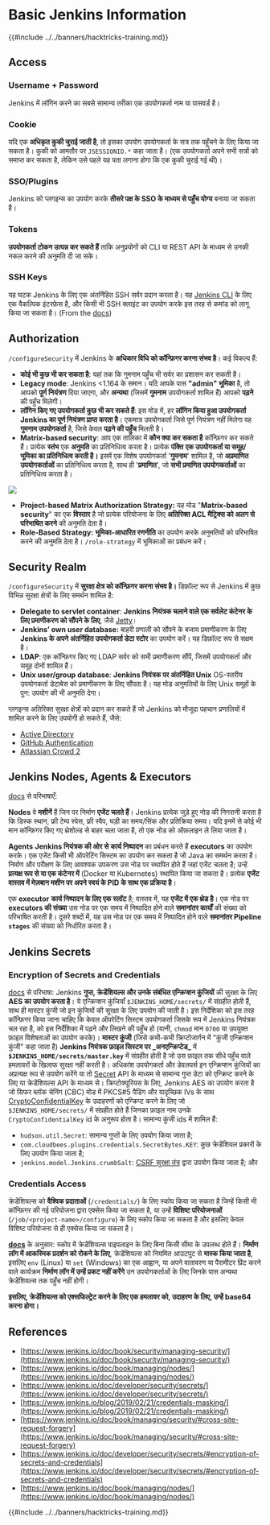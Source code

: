 # Basic Jenkins Information

{{#include ../../banners/hacktricks-training.md}}

## Access

### Username + Password

Jenkins में लॉगिन करने का सबसे सामान्य तरीका एक उपयोगकर्ता नाम या पासवर्ड है।

### Cookie

यदि एक **अधिकृत कुकी चुराई जाती है**, तो इसका उपयोग उपयोगकर्ता के सत्र तक पहुँचने के लिए किया जा सकता है। कुकी को आमतौर पर `JSESSIONID.*` कहा जाता है। (एक उपयोगकर्ता अपने सभी सत्रों को समाप्त कर सकता है, लेकिन उसे पहले यह पता लगाना होगा कि एक कुकी चुराई गई थी)।

### SSO/Plugins

Jenkins को प्लगइन्स का उपयोग करके **तीसरे पक्ष के SSO के माध्यम से पहुँच योग्य** बनाया जा सकता है।

### Tokens

**उपयोगकर्ता टोकन उत्पन्न कर सकते हैं** ताकि अनुप्रयोगों को CLI या REST API के माध्यम से उनकी नकल करने की अनुमति दी जा सके।

### SSH Keys

यह घटक Jenkins के लिए एक अंतर्निहित SSH सर्वर प्रदान करता है। यह [Jenkins CLI](https://www.jenkins.io/doc/book/managing/cli/) के लिए एक वैकल्पिक इंटरफ़ेस है, और किसी भी SSH क्लाइंट का उपयोग करके इस तरह से कमांड को लागू किया जा सकता है। (From the [docs](https://plugins.jenkins.io/sshd/))

## Authorization

`/configureSecurity` में Jenkins के **अधिकार विधि को कॉन्फ़िगर करना संभव है**। कई विकल्प हैं:

- **कोई भी कुछ भी कर सकता है**: यहां तक कि गुमनाम पहुँच भी सर्वर का प्रशासन कर सकती है।
- **Legacy mode**: Jenkins <1.164 के समान। यदि आपके पास **"admin" भूमिका** है, तो आपको **पूर्ण नियंत्रण** दिया जाएगा, और **अन्यथा** (जिसमें **गुमनाम** उपयोगकर्ता शामिल हैं) आपको **पढ़ने** की पहुँच मिलेगी।
- **लॉगिन किए गए उपयोगकर्ता कुछ भी कर सकते हैं**: इस मोड में, हर **लॉगिन किया हुआ उपयोगकर्ता Jenkins का पूर्ण नियंत्रण प्राप्त करता है**। एकमात्र उपयोगकर्ता जिसे पूर्ण नियंत्रण नहीं मिलेगा वह **गुमनाम उपयोगकर्ता** है, जिसे केवल **पढ़ने की पहुँच** मिलती है।
- **Matrix-based security**: आप एक तालिका में **कौन क्या कर सकता है** कॉन्फ़िगर कर सकते हैं। प्रत्येक **स्तंभ** एक **अनुमति** का प्रतिनिधित्व करता है। प्रत्येक **पंक्ति** **एक उपयोगकर्ता या समूह/भूमिका का प्रतिनिधित्व करती है।** इसमें एक विशेष उपयोगकर्ता '**गुमनाम**' शामिल है, जो **अप्रमाणित उपयोगकर्ताओं** का प्रतिनिधित्व करता है, साथ ही '**प्रमाणित**', जो **सभी प्रमाणित उपयोगकर्ताओं** का प्रतिनिधित्व करता है।

![](<../../images/image (149).png>)

- **Project-based Matrix Authorization Strategy:** यह मोड "**Matrix-based security**" का एक **विस्तार** है जो प्रत्येक परियोजना के लिए **अतिरिक्त ACL मैट्रिक्स को अलग से परिभाषित करने** की अनुमति देता है।
- **Role-Based Strategy:** **भूमिका-आधारित रणनीति** का उपयोग करके अनुमतियों को परिभाषित करने की अनुमति देता है। `/role-strategy` में भूमिकाओं का प्रबंधन करें।

## **Security Realm**

`/configureSecurity` में **सुरक्षा क्षेत्र को कॉन्फ़िगर करना संभव है।** डिफ़ॉल्ट रूप से Jenkins में कुछ विभिन्न सुरक्षा क्षेत्रों के लिए समर्थन शामिल है:

- **Delegate to servlet container**: **Jenkins नियंत्रक चलाने वाले एक सर्वलेट कंटेनर के लिए प्रमाणीकरण को सौंपने के लिए**, जैसे [Jetty](https://www.eclipse.org/jetty/)।
- **Jenkins’ own user database:** बाहरी प्रणाली को सौंपने के बजाय प्रमाणीकरण के लिए **Jenkins के अपने अंतर्निहित उपयोगकर्ता डेटा स्टोर** का उपयोग करें। यह डिफ़ॉल्ट रूप से सक्षम है।
- **LDAP**: एक कॉन्फ़िगर किए गए LDAP सर्वर को सभी प्रमाणीकरण सौंपें, जिसमें उपयोगकर्ता और समूह दोनों शामिल हैं।
- **Unix user/group database**: **Jenkins नियंत्रक पर अंतर्निहित Unix** OS-स्तरीय उपयोगकर्ता डेटाबेस को प्रमाणीकरण के लिए सौंपता है। यह मोड अनुमतियों के लिए Unix समूहों के पुन: उपयोग की भी अनुमति देगा।

प्लगइन्स अतिरिक्त सुरक्षा क्षेत्रों को प्रदान कर सकते हैं जो Jenkins को मौजूदा पहचान प्रणालियों में शामिल करने के लिए उपयोगी हो सकते हैं, जैसे:

- [Active Directory](https://plugins.jenkins.io/active-directory)
- [GitHub Authentication](https://plugins.jenkins.io/github-oauth)
- [Atlassian Crowd 2](https://plugins.jenkins.io/crowd2)

## Jenkins Nodes, Agents & Executors

[docs](https://www.jenkins.io/doc/book/managing/nodes/) से परिभाषाएँ:

**Nodes** वे **मशीनें** हैं जिन पर निर्माण **एजेंट चलते हैं**। Jenkins प्रत्येक जुड़े हुए नोड की निगरानी करता है कि डिस्क स्थान, फ्री टेम्प स्पेस, फ्री स्वैप, घड़ी का समय/सिंक और प्रतिक्रिया समय। यदि इनमें से कोई भी मान कॉन्फ़िगर किए गए थ्रेशोल्ड से बाहर चला जाता है, तो एक नोड को ऑफ़लाइन ले लिया जाता है।

**Agents** **Jenkins नियंत्रक की ओर से** **कार्य निष्पादन** का प्रबंधन करते हैं **executors** का उपयोग करके। एक एजेंट किसी भी ऑपरेटिंग सिस्टम का उपयोग कर सकता है जो Java का समर्थन करता है। निर्माण और परीक्षण के लिए आवश्यक उपकरण उस नोड पर स्थापित होते हैं जहां एजेंट चलता है; उन्हें **प्रत्यक्ष रूप से या एक कंटेनर में** (Docker या Kubernetes) स्थापित किया जा सकता है। प्रत्येक **एजेंट वास्तव में मेज़बान मशीन पर अपने स्वयं के PID के साथ एक प्रक्रिया है**।

एक **executor** **कार्य निष्पादन के लिए एक स्लॉट** है; वास्तव में, यह **एजेंट में एक थ्रेड है**। एक नोड पर **executors की संख्या** उस नोड पर एक समय में निष्पादित होने वाले **समानांतर कार्यों** की संख्या को परिभाषित करती है। दूसरे शब्दों में, यह उस नोड पर एक समय में निष्पादित होने वाले **समानांतर Pipeline `stages`** की संख्या को निर्धारित करता है।

## Jenkins Secrets

### Encryption of Secrets and Credentials

[docs](https://www.jenkins.io/doc/developer/security/secrets/#encryption-of-secrets-and-credentials) से परिभाषा: Jenkins **गुप्त, क्रेडेंशियल्स और उनके संबंधित एन्क्रिप्शन कुंजियों** की सुरक्षा के लिए **AES का उपयोग करता है**। ये एन्क्रिप्शन कुंजियाँ `$JENKINS_HOME/secrets/` में संग्रहीत होती हैं, साथ ही मास्टर कुंजी जो इन कुंजियों की सुरक्षा के लिए उपयोग की जाती है। इस निर्देशिका को इस तरह कॉन्फ़िगर किया जाना चाहिए कि केवल ऑपरेटिंग सिस्टम उपयोगकर्ता जिसके रूप में Jenkins नियंत्रक चल रहा है, को इस निर्देशिका में पढ़ने और लिखने की पहुँच हो (यानी, `chmod` मान `0700` या उपयुक्त फ़ाइल विशेषताओं का उपयोग करके)। **मास्टर कुंजी** (जिसे कभी-कभी क्रिप्टोजार्गन में "कुंजी एन्क्रिप्शन कुंजी" कहा जाता है) **Jenkins नियंत्रक फ़ाइल सिस्टम पर \_अनएन्क्रिप्टेड\_** में **`$JENKINS_HOME/secrets/master.key`** में संग्रहीत होती है जो उस फ़ाइल तक सीधे पहुँच वाले हमलावरों के खिलाफ सुरक्षा नहीं करती है। अधिकांश उपयोगकर्ता और डेवलपर्स इन एन्क्रिप्शन कुंजियों का अप्रत्यक्ष रूप से उपयोग करेंगे या तो [Secret](https://javadoc.jenkins.io/byShortName/Secret) API के माध्यम से सामान्य गुप्त डेटा को एन्क्रिप्ट करने के लिए या क्रेडेंशियल्स API के माध्यम से। क्रिप्टोक्यूरियस के लिए, Jenkins AES का उपयोग करता है जो सिफर ब्लॉक चेनिंग (CBC) मोड में PKCS#5 पैडिंग और यादृच्छिक IVs के साथ [CryptoConfidentialKey](https://javadoc.jenkins.io/byShortName/CryptoConfidentialKey) के उदाहरणों को एन्क्रिप्ट करने के लिए जो `$JENKINS_HOME/secrets/` में संग्रहीत होते हैं जिनका फ़ाइल नाम उनके `CryptoConfidentialKey` id के अनुरूप होता है। सामान्य कुंजी ids में शामिल हैं:

- `hudson.util.Secret`: सामान्य गुप्तों के लिए उपयोग किया जाता है;
- `com.cloudbees.plugins.credentials.SecretBytes.KEY`: कुछ क्रेडेंशियल प्रकारों के लिए उपयोग किया जाता है;
- `jenkins.model.Jenkins.crumbSalt`: [CSRF सुरक्षा तंत्र](https://www.jenkins.io/doc/book/managing/security/#cross-site-request-forgery) द्वारा उपयोग किया जाता है; और

### Credentials Access

क्रेडेंशियल्स को **वैश्विक प्रदाताओं** (`/credentials/`) के लिए स्कोप किया जा सकता है जिन्हें किसी भी कॉन्फ़िगर की गई परियोजना द्वारा एक्सेस किया जा सकता है, या उन्हें **विशिष्ट परियोजनाओं** (`/job/<project-name>/configure`) के लिए स्कोप किया जा सकता है और इसलिए केवल विशिष्ट परियोजना से ही एक्सेस किया जा सकता है।

[**docs**](https://www.jenkins.io/blog/2019/02/21/credentials-masking/) के अनुसार: स्कोप में क्रेडेंशियल्स पाइपलाइन के लिए बिना किसी सीमा के उपलब्ध होते हैं। **निर्माण लॉग में आकस्मिक प्रदर्शन को रोकने के लिए**, क्रेडेंशियल्स को नियमित आउटपुट से **मास्क किया जाता है**, इसलिए `env` (Linux) या `set` (Windows) का एक आह्वान, या अपने वातावरण या पैरामीटर प्रिंट करने वाले कार्यक्रम **निर्माण लॉग में उन्हें प्रकट नहीं करेंगे** उन उपयोगकर्ताओं के लिए जिनके पास अन्यथा क्रेडेंशियल्स तक पहुँच नहीं होगी।

**इसलिए, क्रेडेंशियल्स को एक्सफिल्ट्रेट करने के लिए एक हमलावर को, उदाहरण के लिए, उन्हें base64 करना होगा।**

## References

- [https://www.jenkins.io/doc/book/security/managing-security/](https://www.jenkins.io/doc/book/security/managing-security/)
- [https://www.jenkins.io/doc/book/managing/nodes/](https://www.jenkins.io/doc/book/managing/nodes/)
- [https://www.jenkins.io/doc/developer/security/secrets/](https://www.jenkins.io/doc/developer/security/secrets/)
- [https://www.jenkins.io/blog/2019/02/21/credentials-masking/](https://www.jenkins.io/blog/2019/02/21/credentials-masking/)
- [https://www.jenkins.io/doc/book/managing/security/#cross-site-request-forgery](https://www.jenkins.io/doc/book/managing/security/#cross-site-request-forgery)
- [https://www.jenkins.io/doc/developer/security/secrets/#encryption-of-secrets-and-credentials](https://www.jenkins.io/doc/developer/security/secrets/#encryption-of-secrets-and-credentials)
- [https://www.jenkins.io/doc/book/managing/nodes/](https://www.jenkins.io/doc/book/managing/nodes/)

{{#include ../../banners/hacktricks-training.md}}
